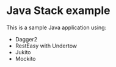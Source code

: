 # Java Stack example

This is a sample Java application using:

- Dagger2
- RestEasy with Undertow
- Jukito
- Mockito
